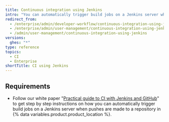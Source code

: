 ```yaml
---
title: Continuous integration using Jenkins
intro: "You can automatically trigger build jobs on a Jenkins server when pushes are made to a repository in {% data variables.product.product_location %}."
redirect_from:
  - /enterprise/admin/developer-workflow/continuous-integration-using-jenkins
  - /enterprise/admin/user-management/continuous-integration-using-jenkins
  - /admin/user-management/continuous-integration-using-jenkins
versions:
  ghes: "*"
type: reference
topics:
  - CI
  - Enterprise
shortTitle: CI using Jenkins
---
```


## Requirements

- Follow our white paper "[Practical guide to CI with Jenkins and GitHub](https://resources.github.com/whitepapers/practical-guide-to-CI-with-Jenkins-and-GitHub/)" to get step by step instructions on how you can automatically trigger build jobs on a Jenkins server when pushes are made to a repository in {% data variables.product.product_location %}.
